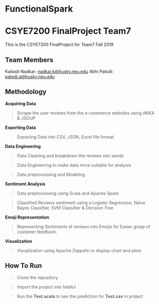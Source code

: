 # FunctionalSpark

# CSYE7200 FinalProject Team7

This is the CSYE7200 FinalProject for Team7 Fall 2019

## Team Members

Kailash Nadkar: <nadkar.k@husky.neu.edu>
Abhi Patodi:  <patodi.a@husky.neu.edu>


## Methodology

 **Acquiring Data**

>Scrape the user reviews from the e-commerce websites using AKKA & JSOUP

 **Exporting Data**

>Exporting Data into CSV, JSON, Excel file format

 **Data Engineering**

>Data Cleaning and breakdown the reviews into words

>Data Engineering to make data more suitable for analysis

>Data preprocessing and Modeling

 **Sentiment Analysis**

>Data preprocessing using Scala and Apache Spark 

>Classified Reviews sentiment using a Logistic Regression, Naïve Bayes Classifier, SVM Classifier & Decision Tree

 **Emoji Representation**

>Representing Sentiments of reviews into Emojis for Easier grasp of customer feedback.

**Visualization**

>Visualization using Apache Zeppelin to display chart and plots


## How To Run
>Clone the repository 

>Import the project into IntelliJ

> Run the **Test.scala** to see the prediction for **Test.csv** in project
